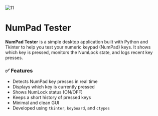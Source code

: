 

![11](https://github.com/user-attachments/assets/c3727e3e-38d7-484d-a240-d1ace38e7d44)



# NumPad Tester

**NumPad Tester** is a simple desktop application built with Python and Tkinter to help you test your numeric keypad (NumPad) keys. It shows which key is pressed, monitors the NumLock state, and logs recent key presses.

### ✅ Features
- Detects NumPad key presses in real time
- Displays which key is currently pressed
- Shows NumLock status (ON/OFF)
- Keeps a short history of pressed keys
- Minimal and clean GUI
- Developed using `tkinter`, `keyboard`, and `ctypes`
